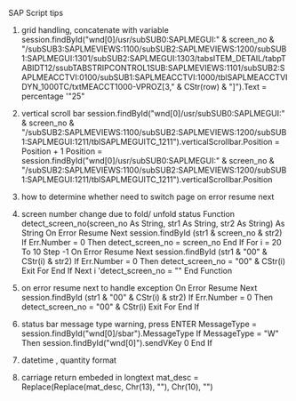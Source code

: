 SAP Script tips

1. grid handling, concatenate with variable 
  session.findById("wnd[0]/usr/subSUB0:SAPLMEGUI:" & screen_no & "/subSUB3:SAPLMEVIEWS:1100/subSUB2:SAPLMEVIEWS:1200/subSUB1:SAPLMEGUI:1301/subSUB2:SAPLMEGUI:1303/tabsITEM_DETAIL/tabpTABIDT12/ssubTABSTRIPCONTROL1SUB:SAPLMEVIEWS:1101/subSUB2:SAPLMEACCTVI:0100/subSUB1:SAPLMEACCTVI:1000/tblSAPLMEACCTVIDYN_1000TC/txtMEACCT1000-VPROZ[3," & CStr(row) & "]").Text = percentage '"25"
2. vertical scroll bar
  session.findById("wnd[0]/usr/subSUB0:SAPLMEGUI:" & screen_no & "/subSUB2:SAPLMEVIEWS:1100/subSUB2:SAPLMEVIEWS:1200/subSUB1:SAPLMEGUI:1211/tblSAPLMEGUITC_1211").verticalScrollbar.Position = Position + 1
  Position = session.findById("wnd[0]/usr/subSUB0:SAPLMEGUI:" & screen_no & "/subSUB2:SAPLMEVIEWS:1100/subSUB2:SAPLMEVIEWS:1200/subSUB1:SAPLMEGUI:1211/tblSAPLMEGUITC_1211").verticalScrollbar.Position
3. how to determine whether need to switch page
	on error resume next
  
4. screen number change due to fold/ unfold status
  Function detect_screen_no(screen_no As String, str1 As String, str2 As String) As String
    On Error Resume Next
        session.findById (str1 & screen_no & str2)
    If Err.Number = 0 Then
        detect_screen_no = screen_no
    End If
    For i = 20 To 10 Step -1
        On Error Resume Next
           session.findById (str1 & "00" & CStr(i) & str2)
        If Err.Number = 0 Then
            detect_screen_no = "00" & CStr(i)
            Exit For
        End If
    Next i
    'detect_screen_no = ""
  End Function
5. on error resume next to handle exception
        On Error Resume Next
           session.findById (str1 & "00" & CStr(i) & str2)
        If Err.Number = 0 Then
            detect_screen_no = "00" & CStr(i)
            Exit For
        End If
6. status bar message type warning, press ENTER
	MessageType = session.findById("wnd[0]/sbar").MessageType
    If MessageType = "W" Then
        session.findById("wnd[0]").sendVKey 0
    End If
7. datetime , quantity format
8. carriage return embeded in longtext 
   mat_desc = Replace(Replace(mat_desc, Chr(13), ""), Chr(10), "")
